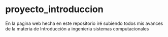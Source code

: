 # proyecto_introduccion
En la pagina web hecha en este repositorio iré subiendo todos mis avances de la materia de Introducción a ingenieria sistemas computacionales 
